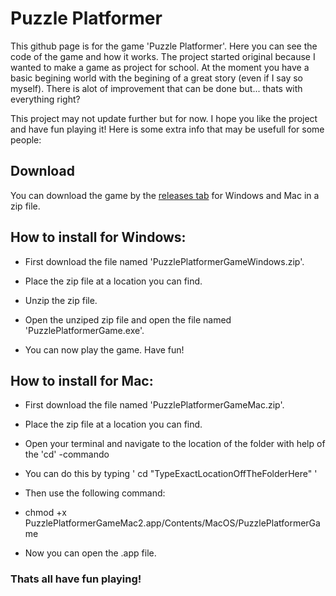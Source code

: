 # Puzzle Platformer

This github page is for the game 'Puzzle Platformer'. Here you can see the code of the game and how it works. The project started original because I wanted to make a game as project for school. At the moment you have a basic begining world with the begining of a great story (even if I say so myself). There is alot of improvement that can be done but... thats with everything right?

This project may not update further but for now. I hope you like the project and have fun playing it! Here is some extra info that may be usefull for some people:

## Download
You can download the game by the [releases tab](https://github.com/Sem-Del/PuzzlePlatformer/releases) for Windows and Mac in a zip file.

## How to install for Windows:
- First download the file named 'PuzzlePlatformerGameWindows.zip'.

- Place the zip file at a location you can find.

- Unzip the zip file.

- Open the unziped zip file and open the file named 'PuzzlePlatformerGame.exe'.

- You can now play the game. Have fun!

## How to install for Mac:
- First download the file named 'PuzzlePlatformerGameMac.zip'.

- Place the zip file at a location you can find.

- Open your terminal and navigate to the location of the folder with help of the 'cd' -commando

- You can do this by typing ' cd "TypeExactLocationOffTheFolderHere" '

- Then use the following command: 

- chmod +x PuzzlePlatformerGameMac2.app/Contents/MacOS/PuzzlePlatformerGame

- Now you can open the .app file.

### Thats all have fun playing!
